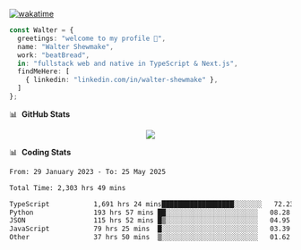 [![wakatime](https://wakatime.com/badge/user/633611a5-2410-4a66-96ad-ce6a6df384d0.svg)](https://wakatime.com/@633611a5-2410-4a66-96ad-ce6a6df384d0)

```ts
const Walter = {
  greetings: "welcome to my profile 👋",
  name: "Walter Shewmake",
  work: "beatBread",
  in: "fullstack web and native in TypeScript & Next.js",
  findMeHere: [
    { linkedin: "linkedin.com/in/walter-shewmake" },
  ]
};
```

📊 &nbsp;**GitHub Stats**

<p align="center">
<img src="https://streak-stats.demolab.com?user=waltershewmake&theme=monokai&short_numbers=true)](https://git.io/streak-stats" />
</p>

📊 &nbsp;**Coding Stats**

<!--![Wwakatime stats](https://github-readme-stats.vercel.app/api/wakatime?username=waltershewmake&hide_title=true&hide_border=true&langs_count=5&bg_color=00000000&text_color=777)-->


<!--START_SECTION:waka-->

```txt
From: 29 January 2023 - To: 25 May 2025

Total Time: 2,303 hrs 49 mins

TypeScript           1,691 hrs 24 mins██████████████████░░░░░░░   72.23 %
Python               193 hrs 57 mins ██░░░░░░░░░░░░░░░░░░░░░░░   08.28 %
JSON                 115 hrs 52 mins █▒░░░░░░░░░░░░░░░░░░░░░░░   04.95 %
JavaScript           79 hrs 25 mins  █░░░░░░░░░░░░░░░░░░░░░░░░   03.39 %
Other                37 hrs 50 mins  ▒░░░░░░░░░░░░░░░░░░░░░░░░   01.62 %
```

<!--END_SECTION:waka-->
